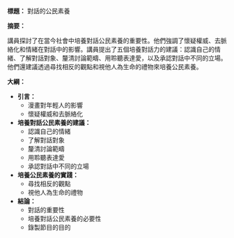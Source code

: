 **標題：** 對話的公民素養

**摘要：**

講員探討了在當今社會中培養對話公民素養的重要性。他們強調了懷疑權威、去脈絡化和情緒在對話中的影響。講員提出了五個培養對話力的建議：認識自己的情緒、了解對話對象、釐清討論範疇、用聆聽表達愛，以及承認對話中不同的立場。他們還建議透過尋找相反的觀點和視他人為生命的禮物來培養公民素養。

**大綱：**

* **引言：**
    * 漫畫對年輕人的影響
    * 懷疑權威和去脈絡化
* **培養對話公民素養的建議：**
    * 認識自己的情緒
    * 了解對話對象
    * 釐清討論範疇
    * 用聆聽表達愛
    * 承認對話中不同的立場
* **培養公民素養的實踐：**
    * 尋找相反的觀點
    * 視他人為生命的禮物
* **結論：**
    * 對話的重要性
    * 培養對話公民素養的必要性
    * 錄製節目的目的